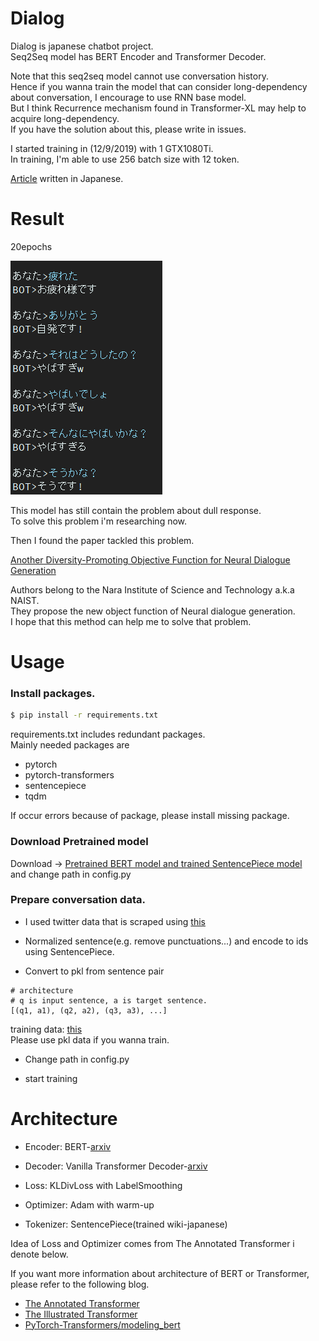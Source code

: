# Dialog
Dialog is japanese chatbot project.  
Seq2Seq model has BERT Encoder and Transformer Decoder.

Note that this seq2seq model cannot use conversation history.  
Hence if you wanna train the model that can consider long-dependency about conversation,
I encourage to use RNN base model.  
But I think Recurrence mechanism found in Transformer-XL may help to acquire long-dependency.  
If you have the solution about this, please write in issues.

I started training in (12/9/2019) with 1 GTX1080Ti.  
In training, I'm able to use 256 batch size with 12 token.

[Article](https://qiita.com/reppy4620/items/e4305f22cd8f6962e00a) written in Japanese.

# Result
20epochs

![Result](./result/result.png)

This model has still contain the problem about dull response.  
To solve this problem i'm researching now.  

Then I found the paper tackled this problem.

[Another Diversity-Promoting Objective Function for Neural Dialogue Generation](https://arxiv.org/abs/1811.08100)

Authors belong to the Nara Institute of Science and Technology a.k.a NAIST.  
They propose the new object function of Neural dialogue generation.  
I hope that this method can help me to solve that problem.  

# Usage
### Install packages.  
```bash
$ pip install -r requirements.txt
```
requirements.txt includes redundant packages.  
Mainly needed packages are

- pytorch
- pytorch-transformers
- sentencepiece
- tqdm

If occur errors because of package, please install missing package.

### Download Pretrained model
Download -> [Pretrained BERT model and trained SentencePiece model](https://drive.google.com/drive/folders/1Zsm9DD40lrUVu6iAnIuTH2ODIkh-WM-O)  
and change path in config.py

### Prepare conversation data.  

- I used twitter data that is scraped using [this](https://qiita.com/gacky01/items/89c6c626848417391438)

- Normalized sentence(e.g. remove punctuations...) and encode to ids using SentencePiece.

- Convert to pkl from sentence pair  
```
# architecture
# q is input sentence, a is target sentence.
[(q1, a1), (q2, a2), (q3, a3), ...]
```
training data:  [this](https://drive.google.com/open?id=1VAL11Bv0sTo05x4ZeYpW7WXCWLkdwiJW)  
Please use pkl data if you wanna train.
- Change path in config.py

- start training

# Architecture
- Encoder: BERT-[arxiv](https://arxiv.org/abs/1810.04805)  
- Decoder: Vanilla Transformer Decoder-[arxiv](https://arxiv.org/abs/1706.03762)

- Loss: KLDivLoss with LabelSmoothing
- Optimizer: Adam with warm-up

- Tokenizer: SentencePiece(trained wiki-japanese)

Idea of Loss and Optimizer comes from The Annotated Transformer i denote below.

If you want more information about architecture of BERT or Transformer, please refer to the following blog.

- [The Annotated Transformer](http://nlp.seas.harvard.edu/2018/04/03/attention.html)
- [The Illustrated Transformer](http://jalammar.github.io/illustrated-transformer/)
- [PyTorch-Transformers/modeling_bert](https://github.com/huggingface/pytorch-transformers/blob/master/pytorch_transformers/modeling_bert.py)

